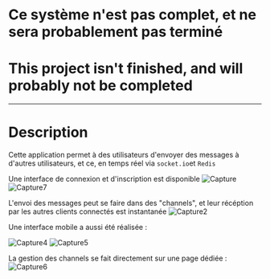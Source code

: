 # Ce système n'est pas complet, et ne sera probablement pas terminé
# This project isn't finished, and will probably not be completed

--------------------

# Description

Cette application permet à des utilisateurs d'envoyer des messages à d'autres utilisateurs, et ce, en temps réel via `socket.io`et `Redis`

Une interface de connexion et d'inscription est disponible
![Capture](https://user-images.githubusercontent.com/75009579/138721637-94fce2be-8a57-45b3-885c-c9703e9829c5.PNG)
![Capture7](https://user-images.githubusercontent.com/75009579/138721682-49609637-e150-4182-8846-02804a032c7f.PNG)

L'envoi des messages peut se faire dans des "channels", et leur récéption par les autres clients connectés est instantanée
![Capture2](https://user-images.githubusercontent.com/75009579/138722115-7b0e0913-eb7d-4ea3-9d92-04194996594c.PNG)

Une interface mobile a aussi été réalisée :

![Capture4](https://user-images.githubusercontent.com/75009579/138722294-9055be36-e5ad-4004-9bc9-6f5c8c941405.PNG)
![Capture5](https://user-images.githubusercontent.com/75009579/138722298-cc5ab28c-f587-4036-8ff1-2f5bcabd5cb3.PNG)

La gestion des channels se fait directement sur une page dédiée :
![Capture6](https://user-images.githubusercontent.com/75009579/138722727-4d45d371-ed3b-414a-8963-3fbe44121a29.PNG)
